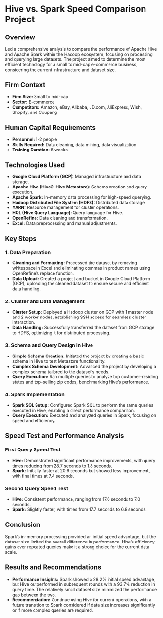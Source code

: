 # Hive vs. Spark Speed Comparison Project

## Overview
Led a comprehensive analysis to compare the performance of Apache Hive and Apache Spark within the Hadoop ecosystem, focusing on processing and querying large datasets. The project aimed to determine the most efficient technology for a small to mid-cap e-commerce business, considering the current infrastructure and dataset size.

## Firm Context
- **Firm Size:** Small to mid-cap
- **Sector:** E-commerce
- **Competitors:** Amazon, eBay, Alibaba, JD.com, AliExpress, Wish, Shopify, and Coupang

## Human Capital Requirements
- **Personnel:** 1-2 people
- **Skills Required:** Data cleaning, data mining, data visualization
- **Training Duration:** 5 weeks

## Technologies Used
- **Google Cloud Platform (GCP):** Managed infrastructure and data storage.
- **Apache Hive (Hive2, Hive Metastore):** Schema creation and query execution.
- **Apache Spark:** In-memory data processing for high-speed querying.
- **Hadoop Distributed File System (HDFS):** Distributed data storage.
- **YARN:** Resource management for cluster operations.
- **HQL (Hive Query Language):** Query language for Hive.
- **OpenRefine:** Data cleaning and transformation.
- **Excel:** Data preprocessing and manual adjustments.

## Key Steps

### 1. Data Preparation
- **Cleaning and Formatting:** Processed the dataset by removing whitespace in Excel and eliminating commas in product names using OpenRefine’s replace function.
- **Data Upload:** Created a project and bucket in Google Cloud Platform (GCP), uploading the cleaned dataset to ensure secure and efficient data handling.

### 2. Cluster and Data Management
- **Cluster Setup:** Deployed a Hadoop cluster on GCP with 1 master node and 2 worker nodes, establishing SSH access for seamless cluster interaction.
- **Data Handling:** Successfully transferred the dataset from GCP storage to HDFS, optimizing it for distributed processing.

### 3. Schema and Query Design in Hive
- **Simple Schema Creation:** Initiated the project by creating a basic schema in Hive to test Metastore functionality.
- **Complex Schema Development:** Advanced the project by developing a complex schema tailored to the dataset’s needs.
- **Query Execution:** Ran multiple queries to analyze top customer-residing states and top-selling zip codes, benchmarking Hive’s performance.

### 4. Spark Implementation
- **Spark SQL Setup:** Configured Spark SQL to perform the same queries executed in Hive, enabling a direct performance comparison.
- **Query Execution:** Executed and analyzed queries in Spark, focusing on speed and efficiency.

## Speed Test and Performance Analysis

### First Query Speed Test
- **Hive:** Demonstrated significant performance improvements, with query times reducing from 28.7 seconds to 1.8 seconds.
- **Spark:** Initially faster at 20.6 seconds but showed less improvement, with final times at 7.4 seconds.

### Second Query Speed Test
- **Hive:** Consistent performance, ranging from 17.6 seconds to 7.0 seconds.
- **Spark:** Slightly faster, with times from 17.7 seconds to 6.8 seconds.

## Conclusion
Spark’s in-memory processing provided an initial speed advantage, but the dataset size limited the overall difference in performance. Hive’s efficiency gains over repeated queries make it a strong choice for the current data scale.

## Results and Recommendations
- **Performance Insights:** Spark showed a 28.2% initial speed advantage, but Hive outperformed in subsequent rounds with a 93.7% reduction in query time. The relatively small dataset size minimized the performance gap between the two.
- **Recommendation:** Continue using Hive for current operations, with a future transition to Spark considered if data size increases significantly or if more complex queries are required.

